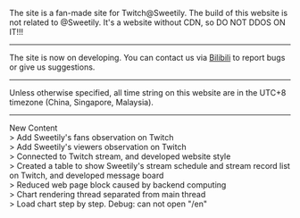 The site is a fan-made site for Twitch@Sweetily. The build of this website is not related to @Sweetily. It's a website without CDN, so DO NOT DDOS ON IT!!!
<br>
<hr>
The site is now on developing. You can contact us via <a href="https://space.bilibili.com/11022578">Bilibili</a> to report bugs or give us suggestions.
<br>
<hr>
Unless otherwise specified, all time string on this website are in the UTC+8 timezone (China, Singapore, Malaysia).
<br>
<hr>
<div class="mdui-typo-title">New Content</div>
> Add Sweetily's fans observation on Twitch
<br>
> Add Sweetily's viewers observation on Twitch
<br>
> Connected to Twitch stream, and developed website style
<br>
> Created a table to show Sweetily's stream schedule and stream record list on Twitch, and developed message board
<br>
> Reduced web page block caused by backend computing
<br>
> Chart rendering thread separated from main thread
<br>
> Load chart step by step. Debug: can not open "/en"
<br>
